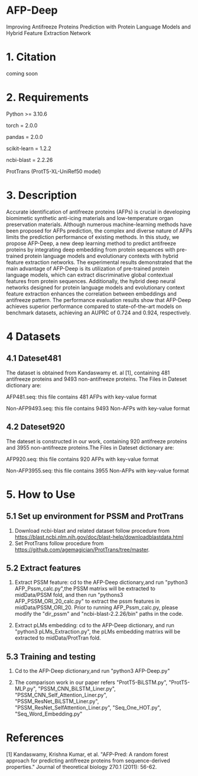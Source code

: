 # AFP-Deep
Improving Antifreeze Proteins Prediction with Protein Language Models and Hybrid Feature Extraction Network

# 1. Citation
coming soon

# 2. Requirements

Python >= 3.10.6

torch = 2.0.0

pandas = 2.0.0

scikit-learn = 1.2.2

ncbi-blast = 2.2.26

ProtTrans (ProtT5-XL-UniRef50 model)

# 3. Description
Accurate identification of antifreeze proteins (AFPs) is crucial in developing biomimetic synthetic anti-icing materials and low-temperature organ preservation materials. Although numerous machine-learning methods have been proposed for AFPs prediction, the complex and diverse nature of AFPs limits the prediction performance of existing methods. In this study, we propose AFP-Deep, a new deep learning method to predict antifreeze proteins by integrating deep embedding from protein sequences with pre-trained protein language models and evolutionary contexts with hybrid feature extraction networks. The experimental results demonstrated that the main advantage of AFP-Deep is its utilization of pre-trained protein language models, which can extract discriminative global contextual features from protein sequences. Additionally, the hybrid deep neural networks designed for protein language models and evolutionary context feature extraction enhances the correlation between embeddings and antifreeze pattern. The performance evaluation results show that AFP-Deep achieves superior performance compared to state-of-the-art models on benchmark datasets, achieving an AUPRC of 0.724 and 0.924, respectively.


# 4 Datasets
## 4.1 Dateset481
The dataset is obtained from Kandaswamy et. al [1], containing 481 antifreeze proteins and 9493 non-antifreeze proteins. The Files in Dateset dictionary are:

AFP481.seq: this file contains 481 AFPs with key-value format

Non-AFP9493.seq: this file contains 9493 Non-AFPs with key-value format

## 4.2 Dateset920
The dateset is constructed in our work, containing 920 antifreeze proteins and 3955 non-antifreeze proteins.The Files in Dateset dictionary are:


AFP920.seq: this file contains 920 AFPs with key-value format

Non-AFP3955.seq: this file contains 3955 Non-AFPs with key-value format


# 5. How to Use

## 5.1 Set up environment for PSSM and ProtTrans
1. Download ncbi-blast and related dataset follow procedure from https://blast.ncbi.nlm.nih.gov/doc/blast-help/downloadblastdata.html 
2. Set ProtTrans follow procedure from https://github.com/agemagician/ProtTrans/tree/master.

## 5.2 Extract features

1. Extract PSSM feature: cd to the AFP-Deep dictionary,and run "python3 AFP_Pssm_calc.py",the PSSM matrixs will be extracted to midData/PSSM fold, and then run "pythons3 AFP_PSSM_ORI_20_calc.py" to extract the pssm features in midData/PSSM_ORI_20. Prior to running AFP_Pssm_calc.py, please modify the "dir_pssm" and "ncbi-blast-2.2.26/bin" paths in the code.

2. Extract pLMs embedding: cd to the AFP-Deep dictionary, and run "python3 pLMs_Extraction.py", the pLMs embedding matrixs will be extracted to midData/ProtTran fold.

## 5.3 Training and testing

1. Cd to the AFP-Deep dictionary,and run "python3 AFP-Deep.py"

4. The comparison work in our paper refers "ProtT5-BiLSTM.py", "ProtT5-MLP.py", "PSSM_CNN_BiLSTM_Liner.py", "PSSM_CNN_Self_Attention_Liner.py", "PSSM_ResNet_BiLSTM_Liner.py", "PSSM_ResNet_SelfAttention_Liner.py", "Seq_One_HOT.py", "Seq_Word_Embedding.py"

# References
[1] Kandaswamy, Krishna Kumar, et al. "AFP-Pred: A random forest approach for predicting antifreeze proteins from sequence-derived properties." Journal of theoretical biology 270.1 (2011): 56-62.
